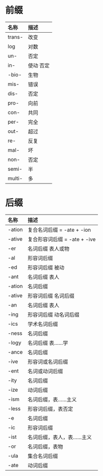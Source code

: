 
# 前缀

名称 | 描述
:- | :-
trans- | 改变
log | 对数
un- | 否定
in- | 使动 否定
-bio- | 生物
mis- | 错误
dis- | 否定
pro- | 向前
con- | 共同
per- | 完全
out- | 超过
re- | 反复
mal- | 坏
non- | 否定
semi- | 半
multi- | 多


# 后缀

名称 | 描述
:- | :-
-ation | 复合名词后缀 = -ate + -ion
-ative | 复合形容词后缀 = -ate + -ive
-er | 名词后缀 表人或物
-al | 形容词后缀
-ed | 形容词后缀 被动
-ant | 名词后缀 表人
-ation | 名词后缀
-ative | 形容词后缀 名词后缀
-an | 名词后缀 表人
-ing | 形容词后缀 动名词后缀
-ics | 学术名词后缀
-ness | 名词后缀
-logy | 名词后缀 表……学
-ance | 名词后缀
-ive | 形容词或名词后缀
-ent | 名词或动词后缀
-ity | 名词后缀
-ize | 动词后缀
-ism | 名词后缀，表……主义
-less | 形容词后缀，表否定
-e | 名词后缀
-ic | 形容词后缀
-ist | 名词后缀，表人，表……主义
-or | 名词后缀，表物
-ula | 集合名词后缀
-ate | 动词后缀
